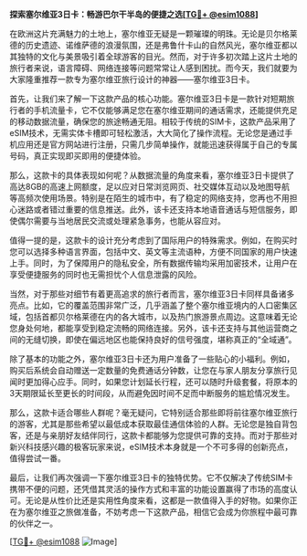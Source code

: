 **探索塞尔维亚3日卡：畅游巴尔干半岛的便捷之选[[TG💪+ @esim1088](https://t.me/s/esim1088)]**

在欧洲这片充满魅力的土地上，塞尔维亚无疑是一颗璀璨的明珠。无论是贝尔格莱德的历史遗迹、诺维萨德的浪漫氛围，还是弗鲁什卡山的自然风光，塞尔维亚都以其独特的文化与美景吸引着全球游客的目光。然而，对于许多初次踏上这片土地的旅行者来说，语言障碍、网络连接等问题常常让人感到困扰。而今天，我们就要为大家隆重推荐一款专为塞尔维亚旅行设计的神器——塞尔维亚3日卡。

首先，让我们来了解一下这款产品的核心功能。塞尔维亚3日卡是一款针对短期旅行者的手机流量卡，它不仅能够满足您在塞尔维亚期间的通话需求，还能提供充足的移动数据流量，确保您的旅途畅通无阻。相较于传统的SIM卡，这款产品采用了eSIM技术，无需实体卡槽即可轻松激活，大大简化了操作流程。无论您是通过手机应用还是官方网站进行注册，只需几步简单操作，就能迅速获得属于自己的专属号码，真正实现即买即用的便捷体验。

那么，这款卡的具体表现如何呢？从数据流量的角度来看，塞尔维亚3日卡提供了高达8GB的高速上网额度，足以应对日常浏览网页、社交媒体互动以及地图导航等高频次使用场景。特别是在陌生的城市中，有了稳定的网络支持，您再也不用担心迷路或者错过重要的信息推送。此外，该卡还支持本地语音通话与短信服务，即使偶尔需要与当地居民交流或处理紧急事务，也能从容应对。

值得一提的是，这款卡的设计充分考虑到了国际用户的特殊需求。例如，在购买时您可以选择多种语言界面，包括中文、英文等主流语种，方便不同国家的用户快速上手。同时，为了保障用户的隐私安全，所有数据传输均采用加密技术，让用户在享受便捷服务的同时也无需担忧个人信息泄露的风险。

当然，对于那些对细节有着更高追求的旅行者而言，塞尔维亚3日卡同样具备诸多亮点。比如，它的覆盖范围非常广泛，几乎涵盖了整个塞尔维亚境内的人口密集区域，包括首都贝尔格莱德在内的各大城市，以及热门旅游景点周边。这意味着无论您身处何地，都能享受到稳定流畅的网络连接。另外，该卡还支持与其他运营商之间的无缝切换，即使在偏远地区也能保持良好的信号强度，堪称真正的“全域通”。

除了基本的功能之外，塞尔维亚3日卡还为用户准备了一些贴心的小福利。例如，购买后系统会自动赠送一定数量的免费通话分钟数，让您在与家人朋友分享旅行见闻时更加得心应手。同时，如果您计划延长行程，还可以随时升级套餐，将原本的3天期限延长至更长的时间段，从而避免因时间不足而中断服务的尴尬情况发生。

那么，这款卡适合哪些人群呢？毫无疑问，它特别适合那些即将前往塞尔维亚旅行的游客，尤其是那些希望以最低成本获取最佳通信体验的人群。无论您是独自背包客，还是与亲朋好友结伴同行，这款卡都能够为您提供可靠的支持。而对于那些对新兴科技感兴趣的极客玩家来说，eSIM技术本身就是一个不可多得的创新亮点，值得尝试一番。

最后，让我们再次强调一下塞尔维亚3日卡的独特优势。它不仅解决了传统SIM卡携带不便的问题，还凭借其灵活的操作方式和丰富的功能设置赢得了市场的高度认可。无论是从性价比还是实用性角度来看，这都是一款值得入手的好物。如果你正在为塞尔维亚之旅做准备，不妨考虑一下这款产品，相信它会成为你旅程中最可靠的伙伴之一。

[[TG💪+ @esim1088](https://t.me/s/esim1088) ![Image](https://i.postimg.cc/4NQfJmqS/Snipaste-2025-05-13-00-14-12.png)]